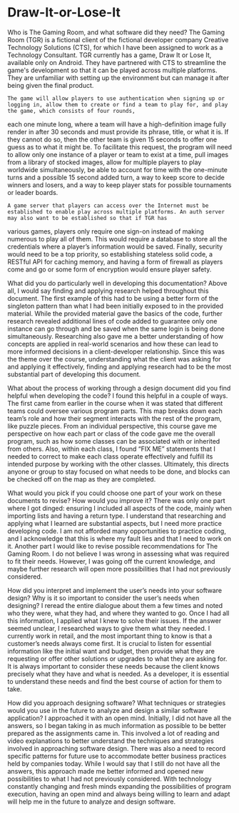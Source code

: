 # Draw-It-or-Lose-It

Who is The Gaming Room, and what software did they need?
	The Gaming Room (TGR) is a fictional client of the fictional developer company Creative Technology Solutions (CTS), for which I have been assigned to work as a Technology Consultant. 
  TGR currently has a game, Draw It or Lose It, available only on Android. They have partnered with CTS to streamline the game's development so that it can be played across multiple 
  platforms. They are unfamiliar with setting up the environment but can manage it after being given the final product. 
  
	The game will allow players to use authentication when signing up or logging in, allow them to create or find a team to play for, and play the game, which consists of four rounds, 
  each one minute long, where a team will have a high-definition image fully render in after 30 seconds and must provide its phrase, title, or what it is. If they cannot do so, then the 
  other team is given 15 seconds to offer one guess as to what it might be. To facilitate this request, the program will need to allow only one instance of a player or team to exist at 
  a time, pull images from a library of stocked images, allow for multiple players to play worldwide simultaneously, be able to account for time with the one-minute turns and a possible 
  15 second added turn, a way to keep score to decide winners and losers, and a way to keep player stats for possible tournaments or leader boards.
  
	A game server that players can access over the Internet must be established to enable play across multiple platforms. An auth server may also want to be established so that if TGR has 
  various games, players only require one sign-on instead of making numerous to play all of them. This would require a database to store all the credentials where a player’s information 
  would be saved. Finally, security would need to be a top priority, so establishing stateless solid code, a RESTful API for caching memory, and having a form of firewall as players come 
  and go or some form of encryption would ensure player safety.  

What did you do particularly well in developing this documentation?
	Above all, I would say finding and applying research helped throughout this document. The first example of this had to be using a better form of the singleton pattern than what I had 
  been initially exposed to in the provided material. While the provided material gave the basics of the code, further research revealed additional lines of code added to guarantee only 
  one instance can go through and be saved when the same login is being done simultaneously. Researching also gave me a better understanding of how concepts are applied in real-world 
  scenarios and how these can lead to more informed decisions in a client-developer relationship. Since this was the theme over the course, understanding what the client was asking for 
  and applying it effectively, finding and applying research had to be the most substantial part of developing this document.

What about the process of working through a design document did you find helpful when developing the code?
	I found this helpful in a couple of ways. The first came from earlier in the course when it was stated that different teams could oversee various program parts. This map breaks down 
  each team’s role and how their segment interacts with the rest of the program, like puzzle pieces. From an individual perspective, this course gave me perspective on how each part or 
  class of the code gave me the overall program, such as how some classes can be associated with or inherited from others. Also, within each class, I found “FIX ME” statements that I 
  needed to correct to make each class operate effectively and fulfill its intended purpose by working with the other classes. Ultimately, this directs anyone or group to stay focused 
  on what needs to be done, and blocks can be checked off on the map as they are completed.

What would you pick if you could choose one part of your work on these documents to revise? How would you improve it?
	There was only one part where I got dinged: ensuring I included all aspects of the code, mainly when importing lists and having a return type. I understand that researching and 
  applying what I learned are substantial aspects, but I need more practice developing code. I am not afforded many opportunities to practice coding, and I acknowledge that this is where 
  my fault lies and that I need to work on it. Another part I would like to revise possible recommendations for The Gaming Room. I do not believe I was wrong in assessing what was 
  required to fit their needs. However, I was going off the current knowledge, and maybe further research will open more possibilities that I had not previously considered.

How did you interpret and implement the user’s needs into your software design? Why is it so important to consider the user’s needs when designing?
	I reread the entire dialogue about them a few times and noted who they were, what they had, and where they wanted to go. Once I had all this information, I applied what I knew to solve 
  their issues. If the answer seemed unclear, I researched ways to give them what they needed. I currently work in retail, and the most important thing to know is that a customer’s needs 
  always come first. It is crucial to listen for essential information like the initial want and budget, then provide what they are requesting or offer other solutions or upgrades to 
  what they are asking for. It is always important to consider these needs because the client knows precisely what they have and what is needed. As a developer, it is essential to 
  understand these needs and find the best course of action for them to take.

How did you approach designing software? What techniques or strategies would you use in the future to analyze and design a similar software application?
	I approached it with an open mind. Initially, I did not have all the answers, so I began taking in as much information as possible to be better prepared as the assignments came in. 
  This involved a lot of reading and video explanations to better understand the techniques and strategies involved in approaching software design. There was also a need to record 
  specific patterns for future use to accommodate better business practices held by companies today. While I would say that I still do not have all the answers, this approach made me 
  better informed and opened new possibilities to what I had not previously considered. With technology constantly changing and fresh minds expanding the possibilities of program 
  execution, having an open mind and always being willing to learn and adapt will help me in the future to analyze and design software. 
